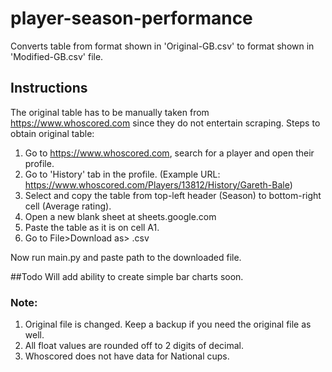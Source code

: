 # player-season-performance

Converts table from format shown in 'Original-GB.csv' to format shown in 'Modified-GB.csv' file.

## Instructions
The original table has to be manually taken from https://www.whoscored.com since they do not entertain scraping.
Steps to obtain original table:
1. Go to https://www.whoscored.com, search for a player and open their profile.
2. Go to 'History' tab in the profile. (Example URL: https://www.whoscored.com/Players/13812/History/Gareth-Bale)
3. Select and copy the table from top-left header (Season) to bottom-right cell (Average rating).
4. Open a new blank sheet at sheets.google.com
5. Paste the table as it is on cell A1.
6. Go to File>Download as> .csv

Now run main.py and paste path to the downloaded file.

##Todo
Will add ability to create simple bar charts soon.

### Note:
1. Original file is changed. Keep a backup if you need the original file as well.
2. All float values are rounded off to 2 digits of decimal.
3. Whoscored does not have data for National cups.
